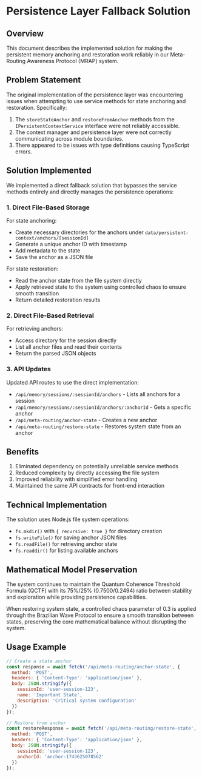 # Persistence Layer Fallback Solution

## Overview

This document describes the implemented solution for making the persistent memory anchoring and restoration work reliably in our Meta-Routing Awareness Protocol (MRAP) system.

## Problem Statement

The original implementation of the persistence layer was encountering issues when attempting to use service methods for state anchoring and restoration. Specifically:

1. The `storeStateAnchor` and `restoreFromAnchor` methods from the `IPersistentContextService` interface were not reliably accessible.
2. The context manager and persistence layer were not correctly communicating across module boundaries.
3. There appeared to be issues with type definitions causing TypeScript errors.

## Solution Implemented

We implemented a direct fallback solution that bypasses the service methods entirely and directly manages the persistence operations:

### 1. Direct File-Based Storage

For state anchoring:
- Create necessary directories for the anchors under `data/persistent-context/anchors/[sessionId]`
- Generate a unique anchor ID with timestamp
- Add metadata to the state
- Save the anchor as a JSON file

For state restoration:
- Read the anchor state from the file system directly
- Apply retrieved state to the system using controlled chaos to ensure smooth transition
- Return detailed restoration results

### 2. Direct File-Based Retrieval

For retrieving anchors:
- Access directory for the session directly 
- List all anchor files and read their contents
- Return the parsed JSON objects

### 3. API Updates

Updated API routes to use the direct implementation:
- `/api/memory/sessions/:sessionId/anchors` - Lists all anchors for a session
- `/api/memory/sessions/:sessionId/anchors/:anchorId` - Gets a specific anchor
- `/api/meta-routing/anchor-state` - Creates a new anchor
- `/api/meta-routing/restore-state` - Restores system state from an anchor

## Benefits

1. Eliminated dependency on potentially unreliable service methods
2. Reduced complexity by directly accessing the file system
3. Improved reliability with simplified error handling
4. Maintained the same API contracts for front-end interaction

## Technical Implementation

The solution uses Node.js file system operations:
- `fs.mkdir()` with `{ recursive: true }` for directory creation
- `fs.writeFile()` for saving anchor JSON files
- `fs.readFile()` for retrieving anchor state
- `fs.readdir()` for listing available anchors

## Mathematical Model Preservation

The system continues to maintain the Quantum Coherence Threshold Formula (QCTF) with its 75%/25% (0.7500/0.2494) ratio between stability and exploration while providing persistence capabilities.

When restoring system state, a controlled chaos parameter of 0.3 is applied through the Brazilian Wave Protocol to ensure a smooth transition between states, preserving the core mathematical balance without disrupting the system.

## Usage Example

```javascript
// Create a state anchor
const response = await fetch('/api/meta-routing/anchor-state', {
  method: 'POST',
  headers: { 'Content-Type': 'application/json' },
  body: JSON.stringify({
    sessionId: 'user-session-123',
    name: 'Important State',
    description: 'Critical system configuration'
  })
});

// Restore from anchor
const restoreResponse = await fetch('/api/meta-routing/restore-state', {
  method: 'POST',
  headers: { 'Content-Type': 'application/json' },
  body: JSON.stringify({
    sessionId: 'user-session-123',
    anchorId: 'anchor-1743625078562'
  })
});
```